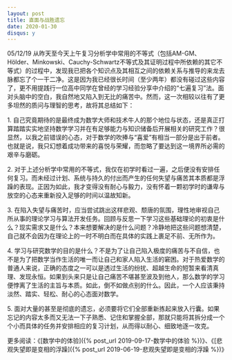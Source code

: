 ```yaml
---
layout: post
title: 直面与战胜遗忘
date: 2020-01-30
disqus: y
---
```


05/12/19 从昨天至今天上午复习分析学中常用的不等式（包括AM-GM、Hölder、Minkowski、Cauchy-Schwartz不等式及其证明过程中所依赖的其它不等式）的过程中，发现我已把各个知识点及其相互之间的依赖关系与推导的来龙去脉都忘了个一干二净。这是因为我已经很长时间（至少两年）都没有碰过这些内容了，更不用提践行一位高中同学在曾经的学习经验分享中介绍的“七遍复习”法。面对头脑中的空白，我自然地又陷入到无比的痛苦中。然而，这一次相较以往有了更多坦然的质问与理智的思考，故将其总结如下：

1\. 自己究竟期待的是最终成为数学大师和技术牛人的那个地位与状态，还是真正打算踏踏实实地坚持数学学习并在有足够能力与知识储备后开展相关的研究工作？很显然，以我之前错误的心态，对于数学的吹捧与“喜爱”有相当一部分是出于前者。也就是说，我只幻想着成功带来的喜悦与荣耀，而忽略了要达到这一境界所必需的艰辛与磨砺。

2\. 对于上述分析学中常用的不等式，我仅在初学时看过一遍，之后便没有安排任何复习。而未经过计划、系统与持久的付出而产生的任何失望与痛苦其本质都是浮躁的表现。正因为如此，我才变得没有耐心与毅力，没有怀着一颗初学时的谦卑与放空的心态来重新投入足够的时间以温故知新。

3\. 在陷入失望与痛苦时，应当尝试跳出这样悲观、颓唐的氛围，理性地审视自己所从事的理论学习与算法开发任务。回顾与反思一下学习这些基础理论的初衷是什么？现实需求又是什么？本来想要解决的是什么问题？冷静地把这些问题想清楚，自己就不会因为在理论上的一时不明白而在具体的实践上裹足不前、无所作为。

4\. 学习与研究数学的目的是什么？不是为了让自己陷入极度的痛苦与不自信，也不是为了把数学当作生活的唯一而让自己和家人陷入生活的窘困。对于热爱数学的普通人来说，正确的态度之一可以是透过生活的纷扰、超越生命的短暂来看清真理、发现永恒。如果到头来只是让自己痛苦不堪甚至波及到他人，那么数学的学习便悖离了生活的主旨与本质。如此，倒不如做点别的什么。因此，一个人应该秉持淡然、踏实、轻松、耐心的心态面对数学。

5\. 面对大量的甚至是彻底的遗忘，必须要将它们全部重新拣起来放入行囊。如果忘记的内容太多而又无法一下子熟悉、记住和掌握全部，那就只能将其拆分成一个个小而具体的任务并安排相应的复习计划，从而得以耐心、细致地逐一攻克。

更多阅读：《[数学中的体验]({% post_url 2019-09-17-数学中的体验 %})》、《[悲观失望即是变相的浮躁]({% post_url 2019-06-19-悲观失望即是变相的浮躁 %})》
